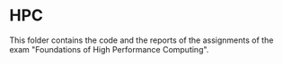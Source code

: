 # HPC
This folder contains the code and the reports of the assignments of the exam "Foundations of High Performance Computing".

